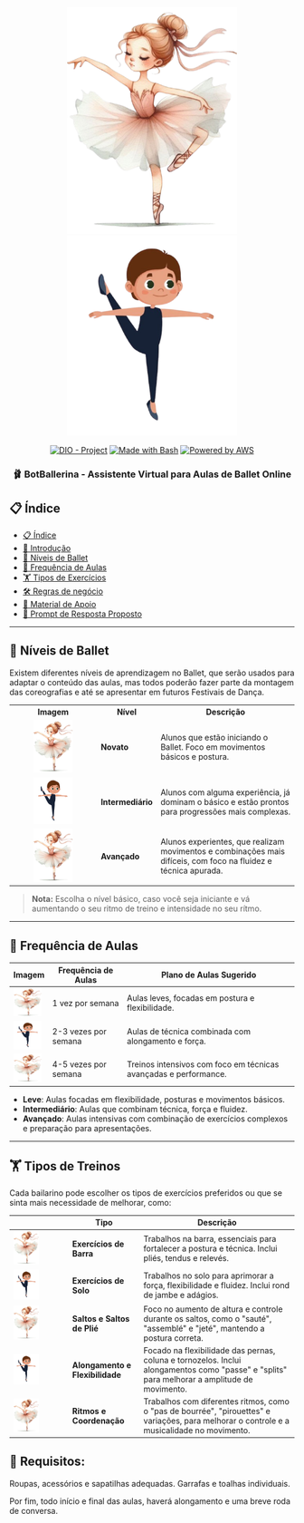 <p align="center">
    <img width="300px" src=".github/assets/logomenina.png">
    <img width="300px" src=".github/assets/logomenino.png">
</p>

<p align="center">
<a href="https://dio.me/"><img src="https://img.shields.io/badge/DIO-Project-FED564?logo=youtube" alt="DIO - Project"></a>
<a href="https://www.gnu.org/software/bash/" title="Go to Bash homepage"><img src="https://img.shields.io/badge/Prompt-Project-FED564?logo=gnu-bash&amp;logoColor=white" alt="Made with Bash"></a>
<a href="https://aws.amazon.com/" title="Powered by AWS">
  <img src="https://img.shields.io/badge/Powered%20by-AWS-FED564?logo=icloud&logoColor=white" alt="Powered by AWS">
</a>
</p>

<p align="center">
  <h3 align="center">🩰 BotBallerina - Assistente Virtual para Aulas de Ballet Online</
  Olá, sou uma bot, sua nova professora de ballet virtual. Irei interagir com os alunos, fornecer dicas de técnica, corrigir posturas e até gerar planos de treinamento baseados no nível e preferência de cada aluno. 
  Nossas aulas serão ministradas ao som de piano e clássicos da Disney.
</p>

## 📋 Índice

- [📋 Índice](#-índice)
- [📝 Introdução](#-introdução)
- [💃 Níveis de Ballet](#-níveis-de-ballet)
- [📅 Frequência de Aulas](#-frequência-de-aulas)
- [🏋️ Tipos de Exercícios](#️-tipos-de-exercícios)
- [🛠️ Regras de negócio](#️-regras-de-negócio)
- [📖 Material de Apoio](#-material-de-apoio)
- [🎯 Prompt de Resposta Proposto](#-prompt-de-resposta-proposto)

---

## 💃 Níveis de Ballet

Existem diferentes níveis de aprendizagem no Ballet, que serão usados para adaptar o conteúdo das aulas, mas todos poderão fazer parte da montagem das coreografias e até se apresentar em futuros Festivais de Dança.

<table>
  <tr>
    <th>Imagem</th>
    <th>Nível</th>
    <th>Descrição</th>
  </tr>
  <tr>
    <td style="text-align: center;">
      <img src=".github/assets/logomenina.png" width="50%" height="50%">
    </td>
    <td><strong>Novato</strong></td>
    <td>Alunos que estão iniciando o Ballet. Foco em movimentos básicos e postura.</td>
  </tr>
  <tr>
    <td style="text-align: center;">
      <img src=".github/assets/logomenino.png" width="50%" height="50%">
    </td>
    <td><strong>Intermediário</strong></td>
    <td>Alunos com alguma experiência, já dominam o básico e estão prontos para progressões mais complexas.</td>
  </tr>
  <tr>
    <td style="text-align: center;">
      <img src=".github/assets/logomenina.png" width="50%" height="50%">
    </td>
    <td><strong>Avançado</strong></td>
    <td>Alunos experientes, que realizam movimentos e combinações mais difíceis, com foco na fluidez e técnica apurada.</td>
  </tr>
</table>

> **Nota:** Escolha o nível básico, caso você seja iniciante e vá aumentando o seu ritmo de treino e intensidade no seu rítmo. 

---

## 📅 Frequência de Aulas

| **Imagem**                                                     | **Frequência de Aulas** | **Plano de Aulas Sugerido** |
| ---------------------------------------------------------------- | ---------------------- | --------------------------- |
| <img src=".github/assets/logomenina.png" width="50" height="50"> | 1 vez por semana        | Aulas leves, focadas em postura e flexibilidade. |
| <img src=".github/assets/logomenino.png" width="50" height="50"> | 2-3 vezes por semana    | Aulas de técnica combinada com alongamento e força. |
| <img src=".github/assets/logomenina.png" width="50" height="50"> | 4-5 vezes por semana    | Treinos intensivos com foco em técnicas avançadas e performance. |

- **Leve**: Aulas focadas em flexibilidade, posturas e movimentos básicos.
- **Intermediário**: Aulas que combinam técnica, força e fluidez.
- **Avançado**: Aulas intensivas com combinação de exercícios complexos e preparação para apresentações.

---

## 🏋️ Tipos de Treinos

Cada bailarino pode escolher os tipos de exercícios preferidos ou que se sinta mais necessidade de melhorar, como: 

|                                                        | **Tipo** | **Descrição**                                                                                                   |
| ---------------------------------------------------------------- | --------------------- | --------------------------------------------------------------------------------------------------------------- |
| <img src=".github/assets/logomenina.png" width="50%" height="50%">    | **Exercícios de Barra**             | Trabalhos na barra, essenciais para fortalecer a postura e técnica. Inclui pliés, tendus e relevés.                               |
| <img src=".github/assets/logomenino.png" width="50%" height="50%">     | **Exercícios de Solo**              | Trabalhos no solo para aprimorar a força, flexibilidade e fluidez. Inclui rond de jambe e adágios.                         |
| <img src=".github/assets/logomenina.png" width="50%" height="50%">    | **Saltos e Saltos de Plié**            | Foco no aumento de altura e controle durante os saltos, como o "sauté", "assemblé" e "jeté", mantendo a postura correta.                             |
| <img src=".github/assets/logomenino.png" width="50%" height="50%"> | **Alongamento e Flexibilidade**      | Focado na flexibilidade das pernas, coluna e tornozelos. Inclui alongamentos como "passe" e "splits" para melhorar a amplitude de movimento.                                       |
| <img src=".github/assets/logomenina.png" width="50%" height="50%">   | **Ritmos e Coordenação**            | Trabalhos com diferentes ritmos, como o "pas de bourrée", "pirouettes" e variações, para melhorar o controle e a musicalidade no movimento.    |


## 🎯 Requisitos:

Roupas, acessórios e sapatilhas adequadas.
Garrafas e toalhas individuais.

Por fim, todo início e final das aulas, haverá alongamento e uma breve roda de conversa.

